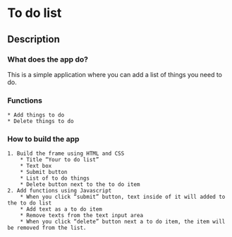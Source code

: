 # To do list  
  
## Description
### What does the app do?
This is a simple application where you can add a list of things you need to do.
### Functions
    * Add things to do
    * Delete things to do
### How to build the app
    1. Build the frame using HTML and CSS
        * Title “Your to do list”
        * Text box
        * Submit button
        * List of to do things
        * Delete button next to the to do item
    2. Add functions using Javascript
        * When you click “submit” button, text inside of it will added to the to do list
        * Add text as a to do item
        * Remove texts from the text input area
        * When you click “delete” button next a to do item, the item will be removed from the list.
